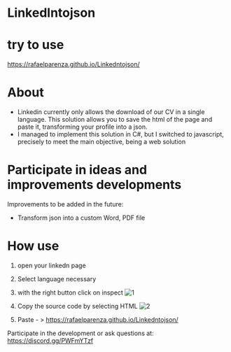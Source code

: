 # Linkedlntojson
# try to use
https://rafaelparenza.github.io/Linkedntojson/

# About
- Linkedin currently only allows the download of our CV in a single language. This solution allows you to save the html of the page and paste it, transforming your profile into a json.
- I managed to implement this solution in C#, but I switched to javascript, precisely to meet the main objective, being a web solution

# Participate in ideas and improvements developments
Improvements to be added in the future: 
 - Transform json into a custom Word, PDF file


# How use
1) open your linkedn page

2) Select language necessary

3) with the right button click on inspect
![1](https://github.com/rafaelparenza/Linkedntojson/assets/48654547/22ecd4b4-736b-48fa-99e1-86aae842d240)

4) Copy the source code by selecting HTML
![2](https://github.com/rafaelparenza/Linkedntojson/assets/48654547/923a1343-2eab-4e39-b823-cb6195c803e9)

5) Paste - > https://rafaelparenza.github.io/Linkedntojson/


Participate in the development or ask questions at: https://discord.gg/PWFmYTzf
